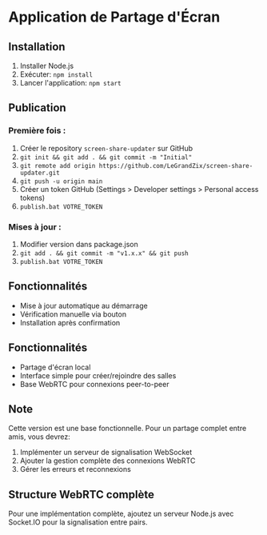 # Application de Partage d'Écran

## Installation

1. Installer Node.js
2. Exécuter: `npm install`
3. Lancer l'application: `npm start`

## Publication

### Première fois :
1. Créer le repository `screen-share-updater` sur GitHub
2. `git init && git add . && git commit -m "Initial"`
3. `git remote add origin https://github.com/LeGrandZix/screen-share-updater.git`
4. `git push -u origin main`
5. Créer un token GitHub (Settings > Developer settings > Personal access tokens)
6. `publish.bat VOTRE_TOKEN`

### Mises à jour :
1. Modifier version dans package.json
2. `git add . && git commit -m "v1.x.x" && git push`
3. `publish.bat VOTRE_TOKEN`

## Fonctionnalités
- Mise à jour automatique au démarrage
- Vérification manuelle via bouton
- Installation après confirmation

## Fonctionnalités

- Partage d'écran local
- Interface simple pour créer/rejoindre des salles
- Base WebRTC pour connexions peer-to-peer

## Note

Cette version est une base fonctionnelle. Pour un partage complet entre amis, vous devrez:

1. Implémenter un serveur de signalisation WebSocket
2. Ajouter la gestion complète des connexions WebRTC
3. Gérer les erreurs et reconnexions

## Structure WebRTC complète

Pour une implémentation complète, ajoutez un serveur Node.js avec Socket.IO pour la signalisation entre pairs.